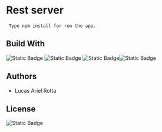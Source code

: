 # Rest server 


```
 Type npm install for run the app.
```

## Build With
![Static Badge](https://img.shields.io/badge/npm-red?logo=npm) ![Static Badge](https://img.shields.io/badge/javascript-black?logo=javascript) ![Static Badge](https://img.shields.io/badge/node-black?logo=nodedotjs&labelColor=black&color=green)![Static Badge](https://img.shields.io/badge/express-green?logo=express&labelColor=black)


## Authors
- Lucas Ariel Rotta


## License

![Static Badge](https://img.shields.io/badge/License-MIT-brightgreen)
